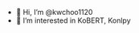 - 👋 Hi, I’m @kwchoo1120
- 👀 I’m interested in KoBERT, Konlpy

<!---
kwchoo1120/kwchoo1120 is a ✨ special ✨ repository because its `README.md` (this file) appears on your GitHub profile.
You can click the Preview link to take a look at your changes.
--->
